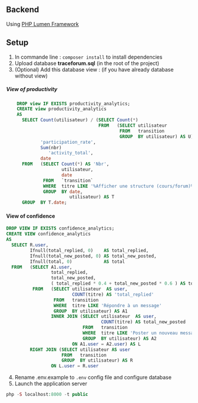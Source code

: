 ## Backend

Using [PHP Lumen Framework](https://lumen.laravel.com/)

## Setup
1. In commande line : ```composer install``` to install dependencies
2. Upload database **traceforum.sql** (in the root of the project)
3. (Optional) Add this database view : (if you have already database without view)

##### View of productivity
```sql
    DROP view IF EXISTS productivity_analytics; 
    CREATE view productivity_analytics 
    AS 
      SELECT Count(utilisateur) / (SELECT Count(*) 
                                   FROM   (SELECT utilisateur 
                                           FROM   transition 
                                           GROUP  BY utilisateur) AS U) AS 
             'participation_rate', 
             Sum(nbr)                                                   AS 
                'activity_total', 
             date 
      FROM   (SELECT Count(*) AS 'Nbr', 
                     utilisateur, 
                     date
              FROM   `transition` 
              WHERE  titre LIKE '%Afficher une structure (cours/forum)%' 
              GROUP  BY date, 
                        utilisateur) AS T 
      GROUP  BY T.date; 

  ```

#### View of confidence
```sql 
DROP VIEW IF EXISTS confidence_analytics; 
CREATE VIEW confidence_analytics 
AS 
  SELECT R.user, 
         Ifnull(total_replied, 0)    AS total_replied, 
         Ifnull(total_new_posted, 0) AS total_new_posted, 
         Ifnull(total, 0)            AS total 
  FROM   (SELECT A1.user, 
                 total_replied, 
                 total_new_posted, 
                 ( total_replied * 0.4 + total_new_posted * 0.6 ) AS total 
          FROM   (SELECT utilisateur  AS user, 
                         COUNT(titre) AS 'total_replied' 
                  FROM   transition 
                  WHERE  titre LIKE 'Répondre à un message' 
                  GROUP  BY utilisateur) AS A1 
                 INNER JOIN (SELECT utilisateur  AS user, 
                                    COUNT(titre) AS total_new_posted 
                             FROM   transition 
                             WHERE  titre LIKE 'Poster un nouveau message' 
                             GROUP  BY utilisateur) AS A2 
                         ON A1.user = A2.user) AS L 
         RIGHT JOIN (SELECT utilisateur AS user 
                     FROM   transition 
                     GROUP  BY utilisateur) AS R 
                 ON L.user = R.user

```

4. Rename .env.example to  `.env` config file and configure database
5. Launch the application server
```php
php -S localhost:8000 -t public
```
